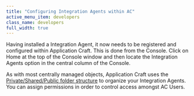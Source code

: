 ```yaml
---
title: "Configuring Integration Agents within AC"
active_menu_item: developers
class_name: developers
full_width: true
---
```



Having installed a Integration Agent, it now needs to be registered and configured within Application Craft. This is done from the Console. Click on Home at the top of the Console window and then locate the Integration Agents option in the central column of the Console.

As with most centrally managed objects, Application Craft uses the [Private/Shared/Public folder structure](/developers/documentation/product-guide/the-console/private-shared-and-public-fol) to organize your Integration Agents. You can assign permissions in order to control access amongst AC Users.

